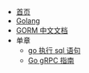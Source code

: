 <!-- _navbar.md -->

- [首页](/)
- [Golang](Programming/Golang/)
- [GORM 中文文档](Programming/Golang/GORM/)
- 单章
  - [go 执行 sql 语句](Programming/Golang/go执行sql语句)
  - [Go gRPC 指南](Programming/Golang/GogRPC指南)
